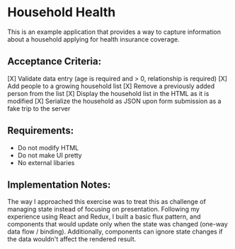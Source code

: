 # Household Health

This is an example application that provides a way to capture information about a household applying for health insurance coverage. 

## Acceptance Criteria:
[X] Validate data entry (age is required and > 0, relationship is required)
[X] Add people to a growing household list
[X] Remove a previously added person from the list
[X] Display the household list in the HTML as it is modified
[X] Serialize the household as JSON upon form submission as a fake trip to the server

## Requirements: 
- Do not modify HTML
- Do not make UI pretty
- No external libaries

## Implementation Notes:
The way I approached this exercise was to treat this as challenge of managing state instead of focusing on presentation. Following my experience using React and Redux, I built a basic flux pattern, and components that would update only when the state was changed (one-way data flow / binding). Additionally, components can ignore state changes if the data wouldn't affect the rendered result.